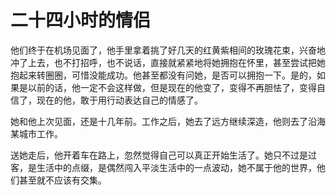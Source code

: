 # 二十四小时的情侣

他们终于在机场见面了，他手里拿着挑了好几天的红黄紫相间的玫瑰花束，兴奋地冲了上去，也不打招呼，也不说话，直接就紧紧地将她拥抱在怀里，甚至尝试把她抱起来转圈圈，可惜没能成功。他甚至都没有问她，是否可以拥抱一下。是的，如果是以前的话，他一定不会这样做，但是现在的他变了，变得不再胆怯了，变得自信了，现在的他，敢于用行动表达自己的情感了。

她和他上次见面，还是十几年前。工作之后，她去了远方继续深造，他则去了沿海某城市工作。

送她走后，他开着车在路上，忽然觉得自己可以真正开始生活了。她只不过是过客，是生活中的点缀，是偶然闯入平淡生活中的一点波动，她不属于他的世界，他们甚至就不应该有交集。

